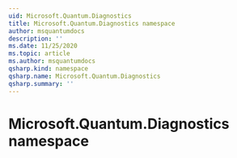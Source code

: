 ```yaml
---
uid: Microsoft.Quantum.Diagnostics
title: Microsoft.Quantum.Diagnostics namespace
author: msquantumdocs
description: ''
ms.date: 11/25/2020
ms.topic: article
ms.author: msquantumdocs
qsharp.kind: namespace
qsharp.name: Microsoft.Quantum.Diagnostics
qsharp.summary: ''
---
```


# Microsoft.Quantum.Diagnostics namespace




